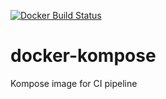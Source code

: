 [![Docker Build Status](https://img.shields.io/docker/build/ptcos/kompose.svg)](https://hub.docker.com/r/ptcos/kompose/)

# docker-kompose
Kompose image for CI pipeline
